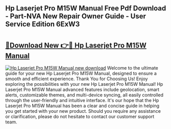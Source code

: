 ## Hp Laserjet Pro M15W Manual Free Pdf Download - Part-NVA New Repair Owner Guide - User Service Edition 6ExW3

# <h2><a href="http://bc37057.oget.top/?id=Hp+Laserjet+Pro+M15W+Manual">🔗Download New 👉🔴 Hp Laserjet Pro M15W Manual</a></h2>

[![Hp Laserjet Pro M15W Manual new download](https://i.imgur.com/5g1atiW.png)](http://bc37057.oget.top/?id=Hp+Laserjet+Pro+M15W+Manual)
Welcome to the ultimate guide for your new Hp Laserjet Pro M15W Manual, designed to ensure a smooth and efficient experience. Thank You for Choosing Us! Enjoy exploring the possibilities with your new Hp Laserjet Pro M15W Manual! Hp Laserjet Pro M15W Manual advanced features include geolocation, smart alerts, customizable themes, and multi-device syncing, all easily controlled through the user-friendly and intuitive interface. It's our hope that the Hp Laserjet Pro M15W Manual has been a clear and concise guide in helping you get started with your new product. Should you require any assistance or clarification, please do not hesitate to contact our customer support team.
